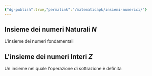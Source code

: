 ```yaml
---
{"dg-publish":true,"permalink":"/matematicapk/insiemi-numerici/"}
---
```


## Insieme dei numeri Naturali $N$
L'insieme dei numeri fondamentali
## L'insieme dei numeri Interi $Z$
Un insieme nel quale l'operazione di sottrazione è definita
